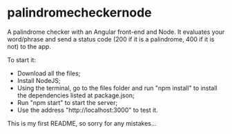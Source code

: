 # palindromecheckernode

A palindrome checker with an Angular front-end and Node.
It evaluates your word/phrase and send a status code (200 if it is a palindrome, 400 if it is not) to the app.

To start it:

- Download all the files;
- Install NodeJS;
- Using the terminal, go to the files folder and run "npm install" to install the dependencies listed at package.json;
- Run "npm start" to start the server;
- Use the address "http://localhost:3000" to test it.

This is my first README, so sorry for any mistakes...
